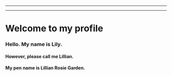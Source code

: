 *********************************************************************************************************************************************************************
   ***************************************************************************************************************************************************************


# Welcome to my profile

 ### Hello. My name is Lily. 
#### However, please call me Lillian. 
#### My pen name is Lillian Rosie Garden.                                                                                                                                                                              


